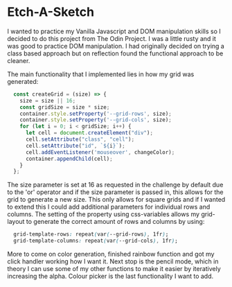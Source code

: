 # Etch-A-Sketch

I wanted to practice my Vanilla Javascript and DOM manipulation skills so I decided to do this project from The Odin Project.
I was a little rusty and it was good to practice DOM manipulation. I had originally decided on trying a class based approach
but on reflection found the functional approach to be cleaner.

The main functionality that I implemented lies in how my grid was generated:

```Javascript
  const createGrid = (size) => {
    size = size || 16;
    const gridSize = size * size;
    container.style.setProperty('--grid-rows', size);
    container.style.setProperty('--grid-cols', size);
    for (let i = 0; i < gridSize; i++) {
      let cell = document.createElement("div");
      cell.setAttribute("class", "cell");
      cell.setAttribute("id", `${i}`);
      cell.addEventListener('mouseover', changeColor);
      container.appendChild(cell);
    }
  };
```

The size parameter is set at 16 as requested in the challenge by default due to the 'or' operator and if the size parameter is passed in, this allows for the grid to generate a new size. This only allows for square grids and if I wanted to extend this I could add additional parameters for individual rows and columns. The setting of the property using css-variables allows my grid-layout to generate the correct amount of rows and columns by using:

```CSS
  grid-template-rows: repeat(var(--grid-rows), 1fr);
  grid-template-columns: repeat(var(--grid-cols), 1fr);
```

More to come on color generation, finished rainbow function and got my click handler working how I want it. Next stop is the pencil mode, which in theory I can use some of my other functions to make it easier by iteratively increasing the alpha. Colour picker is the last functionality I want to add.
